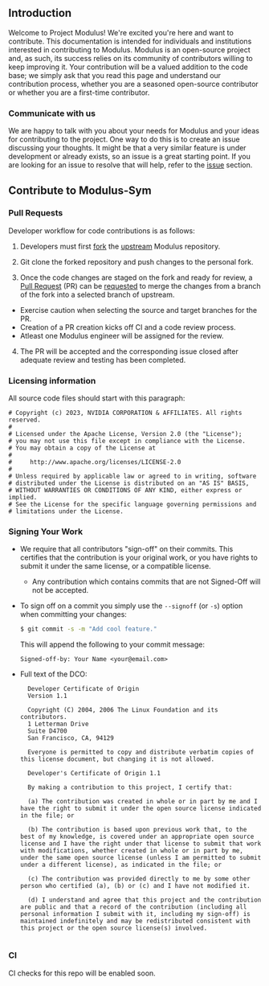 ## Introduction

Welcome to Project Modulus! We're excited you're here and want to contribute. This documentation is intended for individuals and institutions interested in contributing to Modulus. Modulus is an open-source project and, as such, its success relies on its community of contributors willing to keep improving it. Your contribution will be a valued addition to the code base; we simply ask that you read this page and understand our contribution process, whether you are a seasoned open-source contributor or whether you are a first-time contributor.

### Communicate with us
We are happy to talk with you about your needs for Modulus and your ideas for contributing to the project. One way to do this is to create an issue discussing your thoughts. It might be that a very similar feature is under development or already exists, so an issue is a great starting point. If you are looking for an issue to resolve that will help, refer to the [issue](https://github.com/NVIDIA/modulus/issues) section.


## Contribute to Modulus-Sym

### Pull Requests
Developer workflow for code contributions is as follows:

1. Developers must first [fork](https://help.github.com/en/articles/fork-a-repo) the [upstream](https://github.com/NVIDIA/Modulus) Modulus repository.

2. Git clone the forked repository and push changes to the personal fork.

3. Once the code changes are staged on the fork and ready for review, a [Pull Request](https://help.github.com/en/articles/about-pull-requests) (PR) can be [requested](https://help.github.com/en/articles/creating-a-pull-request) to merge the changes from a branch of the fork into a selected branch of upstream.
  * Exercise caution when selecting the source and target branches for the PR.
  * Creation of a PR creation kicks off CI and a code review process.
  * Atleast one Modulus engineer will be assigned for the review.

4. The PR will be accepted and the corresponding issue closed after adequate review and testing has been completed.


### Licensing information
All source code files should start with this paragraph:
```
# Copyright (c) 2023, NVIDIA CORPORATION & AFFILIATES. All rights reserved.
#
# Licensed under the Apache License, Version 2.0 (the "License");
# you may not use this file except in compliance with the License.
# You may obtain a copy of the License at
#
#     http://www.apache.org/licenses/LICENSE-2.0
#
# Unless required by applicable law or agreed to in writing, software
# distributed under the License is distributed on an "AS IS" BASIS,
# WITHOUT WARRANTIES OR CONDITIONS OF ANY KIND, either express or implied.
# See the License for the specific language governing permissions and
# limitations under the License.
```
### Signing Your Work

* We require that all contributors "sign-off" on their commits. This certifies that the contribution is your original work, or you have rights to submit it under the same license, or a compatible license.

  * Any contribution which contains commits that are not Signed-Off will not be accepted.

* To sign off on a commit you simply use the `--signoff` (or `-s`) option when committing your changes:
  ```bash
  $ git commit -s -m "Add cool feature."
  ```
  This will append the following to your commit message:
  ```
  Signed-off-by: Your Name <your@email.com>
  ```

* Full text of the DCO:

  ```
    Developer Certificate of Origin
    Version 1.1
    
    Copyright (C) 2004, 2006 The Linux Foundation and its contributors.
    1 Letterman Drive
    Suite D4700
    San Francisco, CA, 94129
    
    Everyone is permitted to copy and distribute verbatim copies of this license document, but changing it is not allowed.
  ```

  ```
    Developer's Certificate of Origin 1.1
    
    By making a contribution to this project, I certify that:
    
    (a) The contribution was created in whole or in part by me and I have the right to submit it under the open source license indicated in the file; or
    
    (b) The contribution is based upon previous work that, to the best of my knowledge, is covered under an appropriate open source license and I have the right under that license to submit that work with modifications, whether created in whole or in part by me, under the same open source license (unless I am permitted to submit under a different license), as indicated in the file; or
    
    (c) The contribution was provided directly to me by some other person who certified (a), (b) or (c) and I have not modified it.
    
    (d) I understand and agree that this project and the contribution are public and that a record of the contribution (including all personal information I submit with it, including my sign-off) is maintained indefinitely and may be redistributed consistent with this project or the open source license(s) involved.
    
### CI

CI checks for this repo will be enabled soon.
